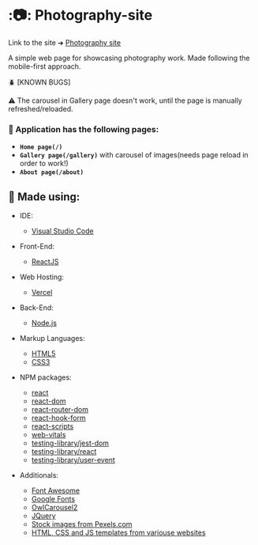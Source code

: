 # ::camera:: Photography-site

Link to the site ➜ [Photography site](https://photography-site-five.vercel.app/)


A simple web page for showcasing photography work.
Made following the mobile-first approach.


:beetle: [KNOWN BUGS]

:warning: The carousel in Gallery page doesn't work, until the page is manually refreshed/reloaded.

### :scroll: Application has the following pages:
- **`Home page(/)`**
- **`Gallery page(/gallery)`** with carousel of images(needs page reload in order to work!)
- **`About page(/about)`**

🔨 Made using:
 --
 
- IDE:
  - [Visual Studio Code](https://code.visualstudio.com)
- Front-End:
  - [ReactJS](https://reactjs.org)
- Web Hosting:
  - [Vercel](https://marketplace-website-beta.vercel.app)
- Back-End:
  - [Node.js](https://nodejs.org/en)
- Markup Languages:
  - [HTML5](https://developer.mozilla.org/en-US/docs/Web/HTML)
  - [CSS3](https://developer.mozilla.org/en-US/docs/Web/CSS)
- NPM packages:
  - [react](https://www.npmjs.com/package/react)
  - [react-dom](https://www.npmjs.com/package/react-dom)
  - [react-router-dom](https://www.npmjs.com/package/react-bootstrap)
  - [react-hook-form](https://www.npmjs.com/package/react-hook-form)
  - [react-scripts](https://www.npmjs.com/package/react-scripts)
  - [web-vitals](https://www.npmjs.com/package/web-vitals)
  - [testing-library/jest-dom](https://www.npmjs.com/package/@testing-library/jest-dom)
  - [testing-library/react](https://www.npmjs.com/package/@testing-library/react)
  - [testing-library/user-event](https://www.npmjs.com/package/@testing-library/user-event)

- Additionals:
  - [Font Awesome](https://fontawesome.com)
  - [Google Fonts](https://fonts.google.com/)
  - [OwlCarousel2](https://owlcarousel2.github.io/OwlCarousel2/)
  - [JQuery](https://jquery.com/)
  - [Stock images from Pexels.com](https://www.pexels.com)
  - [HTML, CSS and JS templates from variouse websites]()


